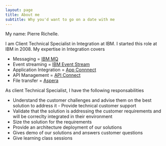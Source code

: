 ```yaml
---
layout: page
title: About me
subtitle: Why you'd want to go on a date with me
---
```


My name: Pierre Richelle. 

I am Client Technical Specialist in Integration at IBM.
I started this role at IBM in 2008.
My expertise in Integration covers 
- Messaging = [IBM MQ](https://developer.ibm.com/components/ibm-mq/)
- Event streaming = [IBM Event Stream](https://developer.ibm.com/components/event-streams/)
- Application Integration = [App Connnect](https://developer.ibm.com/components/app-connect/)
- API Management = [API Connect](https://developer.ibm.com/components/api-connect/)
- File transfer = [Aspera](https://www.ibm.com/be-en/products/aspera/developer)

As client Technical Specialist, I have the following responsabilities
  - Understand the customer challenges and advise them on the best solution to address it   - Provide technical customer support
  - Validate that the solution is addressing the customer requirements and will be correclty integrated in their environment
  - Size the solution for the requirements
  - Provide an architecture deployment of our solutions
  - Gives demo of our solutions and answers customer questions
  - Give learning class sessions

